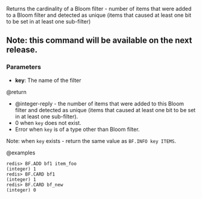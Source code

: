 Returns the cardinality of a Bloom filter - number of items that were added to a Bloom filter and detected as unique (items that caused at least one bit to be set in at least one sub-filter)

## **Note**: this command will be available on the next release.

### Parameters

* **key**: The name of the filter

@return

* @integer-reply - the number of items that were added to this Bloom filter and detected as unique (items that caused at least one bit to be set in at least one sub-filter).
* 0 when `key` does not exist.
* Error when `key` is of a type other than Bloom filter.

Note: when `key` exists - return the same value as `BF.INFO key ITEMS`.

@examples

```
redis> BF.ADD bf1 item_foo
(integer) 1
redis> BF.CARD bf1
(integer) 1
redis> BF.CARD bf_new
(integer) 0
```

